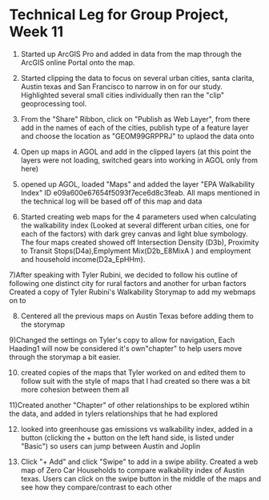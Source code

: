 
# Technical Leg for Group Project, Week 11
1) Started up ArcGIS Pro and added in data from the map through the ArcGIS online Portal onto the map.

2) Started clipping the data to focus on several urban cities, santa clarita, Austin texas and San Francisco to narrow in on for our study.  Highlighted several small cities individually then ran the "clip" geoprocessing tool.
3) From the  "Share" Ribbon, click on "Publish as Web Layer", from there add in the names of each of the cities, publish type of a feature layer and choose the location as "GEOM99GRPPRJ" to uplaod the data onto 
4) Open up maps in AGOL and add in the clipped layers (at this point the layers were not loading, switched gears into working in AGOL only from here)

5) opened up AGOL, loaded "Maps" and added the layer "EPA Walkability Index" ID e09a600e67654f5093f7ece6d8c3feab.  All maps mentioned in the technical log will be based off of this map and data
   
6) Started creating web maps for the 4 parameters used when calculating the walkability index (Looked at several different urban cities, one for each of the factors) with dark grey canvas and light blue symbology.  The four maps created showed off Intersection Density (D3b),  Proximity to Transit Stops(D4a),Emplyment Mix(D2b_E8MixA ) and  employment and household income(D2a_EpHHm).  

7)After speaking with Tyler Rubini, we decided to follow his outline of following one distinct city for rural factors and another for urban factors Created a copy of Tyler Rubini's Walkability Storymap to add my webmaps on to 

8) Centered all the previous maps on Austin Texas before adding them to the storymap

9)Changed the settings on Tyler's copy to allow for navigation, Each Haading1 will now be considered it's own"chapter" to help users move through the storymap a bit easier.

10) created copies of the maps that Tyler worked on and edited them to follow suit with the style of maps that I had created so there was a bit more cohesion between them all

11)Created another "Chapter" of other relationships to be explored wtihin the data, and added in tylers relationships that he had explored

12) looked into greenhouse gas emissions vs walkability index, added in a button (clicking the + button on the left hand side, is listed under "Basic") so users can jump between Austin and Joplin

13)  Click "+ Add" and click "Swipe" to add in a swipe ability.  Created a web map of Zero Car Households to compare walkability index of Austin texas.  Users can click on the swipe button in the middle of the maps and see how they compare/contrast to each other
   

